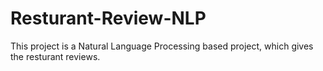 # Resturant-Review-NLP

This project is a Natural Language Processing based project, which gives the resturant reviews.
